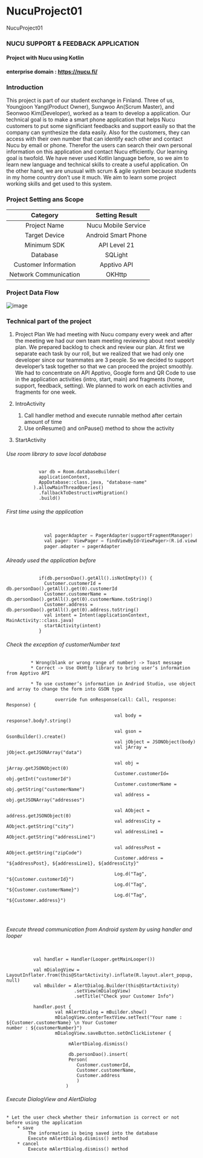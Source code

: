 # NucuProject01
NucuProject01
### NUCU SUPPORT & FEEDBACK APPLICATION
#### Project with Nucu using Kotlin
#### enterprise domain : https://nucu.fi/

### Introduction
This project is part of our student exchange in Finland. Three of us, Youngjoon Yang(Product Owner), Sungwoo An(Scrum Master), and Seonwoo Kim(Developer), worked as a team to develop a application. Our technical goal is to make a smart phone application that helps Nucu customers to put some significiant feedbacks and support easily so that the company can synthesize the data easily. Also for the customers, they can access with their own number that can identify each other and contact Nucu by email or phone. Therefor the users can search their own personal information on this application and contact Nucu efficiently. Our learning goal is twofold. We have never used Kotlin language before, so we aim to learn new language and technical skills to create a useful application. On the other hand, we are unusual with scrum & agile system because students in my home country don’t use it much. We aim to learn some project working skills and get used to this system. 


### Project Setting ans Scope
| Category | Setting Result |
|:---:|:---:|
|Project Name|Nucu Mobile Service|
|Target Device|Android Smart Phone|
|Minimum SDK|API Level 21|
|Database|SQLight|
|Customer Information|Apptivo API|
|Network Communication|OKHttp|


### Project Data Flow
![image](https://user-images.githubusercontent.com/53038387/82720949-4bbec180-9cf3-11ea-991f-84f355ef6fb1.png)



### Technical part of the project
1. Project Plan
  We had meeting with Nucu company every week and after the meeting we had our own team meeting reviewing about next weekly plan. We prepared backlog to check and review our plan. At first we separate each task by our roll, but we realized that we had only one developer since our teammates are 3 people. So we decided to support developer’s task together so that we can proceed the project smoothly. 
 We had to concentrate on API Apptivo, Google form and QR Code to use in the application activities (intro, start, main) and fragments (home, support, feedback, setting). We planned to work on each activities and fragments for one week. 
  
2. IntroActivity
     1. Call handler method and execute runnable method after certain amount of time
     2. Use onResume() and onPause() method to show the activity
    
3. StartActivity
###### Use room library to save local database
```       
            var db = Room.databaseBuilder(
            applicationContext,
            AppDatabase::class.java, "database-name"
          ).allowMainThreadQueries()
            .fallbackToDestructiveMigration()
            .build()
```
          
          
###### First time using the application
```c
      
              val pagerAdapter = PagerAdapter(supportFragmentManager)
              val pager: ViewPager = findViewById<ViewPager>(R.id.viewPager)
              pager.adapter = pagerAdapter
```
          
          
###### Already used the application before
```k
            if(db.personDao().getAll().isNotEmpty()) {
              Customer.customerId = db.personDao().getAll().get(0).customerId
              Customer.customerName = db.personDao().getAll().get(0).customerName.toString()
              Customer.address = db.personDao().getAll().get(0).address.toString()
              val intent = Intent(applicationContext, MainActivity::class.java)
              startActivity(intent)
            }
```   
          
          
###### Check the exception of  customerNumber text
             * Wrong(blank or wrong range of number) -> Toast message   
             * Correct -> Use OkHttp library to bring user’s information from Apptivo API
             
             * To use customer’s information in Andriod Studio, use object and array to change the form into GSON type
             
```             
                  override fun onResponse(call: Call, response: Response) {

                                        val body = response?.body?.string()

                                        val gson = GsonBuilder().create()
                                        val jObject = JSONObject(body)
                                        val jArray = jObject.getJSONArray("data")

                                        val obj = jArray.getJSONObject(0)
                                        Customer.customerId= obj.getInt("customerId")
                                        Customer.customerName = obj.getString("customerName")
                                        val address = obj.getJSONArray("addresses")

                                        val AObject = address.getJSONObject(0)
                                        val addressCity = AObject.getString("city")
                                        val addressLine1 = AObject.getString("addressLine1")

                                        val addressPost = AObject.getString("zipCode")
                                        Customer.address = "${addressPost}, ${addressLine1}, ${addressCity}"

                                        Log.d("Tag", "${Customer.customerId}")
                                        Log.d("Tag", "${Customer.customerName}")
                                        Log.d("Tag", "${Customer.address}")

          
      
```

###### Execute thread communication from Android system by using handler and looper
```

          val handler = Handler(Looper.getMainLooper())

          val mDialogView = LayoutInflater.from(this@StartActivity).inflate(R.layout.alert_popup, null)
          val mBuilder = AlertDialog.Builder(this@StartActivity)
                         .setView(mDialogView)
                         .setTitle("Check your Customer Info")

          handler.post {
                  val mAlertDialog = mBuilder.show()
                  mDialogView.centerTextView.setText("Your name : ${Customer.customerName} \n Your Customer                                               number : ${customerNumber}")
                  mDialogView.saveButton.setOnClickListener {

                       mAlertDialog.dismiss()

                       db.personDao().insert(
                       Person(
                          Customer.customerId,
                          Customer.customerName,
                          Customer.address
                          )
                      )
```
###### Execute DialogView and AlertDialog
    * Let the user check whether their information is correct or not before using the application
        * save
            The information is being saved into the database
            Execute mAlertDialog.dismiss() method
        * cancel
            Execute mAlertDialog.dismiss() method
      
    
 
        
 
    
